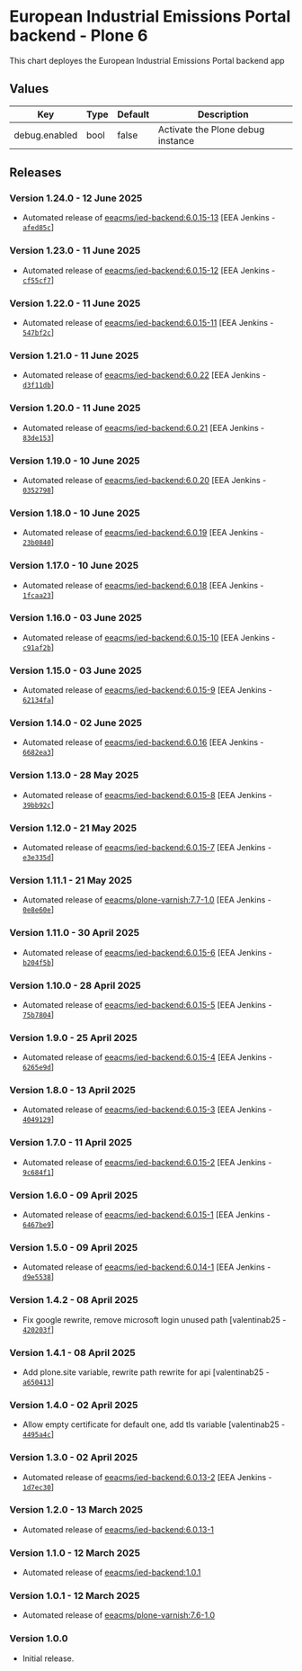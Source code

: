 # European Industrial Emissions Portal backend - Plone 6

This chart deployes the European Industrial Emissions Portal backend app

## Values

| Key           | Type | Default | Description                       |
| ------------- | ---- | ------- | --------------------------------- |
| debug.enabled | bool | false   | Activate the Plone debug instance |

## Releases

### Version 1.24.0 - 12 June 2025
- Automated release of [eeacms/ied-backend:6.0.15-13](https://github.com/eea/ied-backend/releases) [EEA Jenkins - [`afed85c`](https://github.com/eea/helm-charts/commit/afed85ccb5ca37aa3ff0004d1f129073877f010e)]

### Version 1.23.0 - 11 June 2025
- Automated release of [eeacms/ied-backend:6.0.15-12](https://github.com/eea/ied-backend/releases) [EEA Jenkins - [`cf55cf7`](https://github.com/eea/helm-charts/commit/cf55cf7aad111b027182fb196dfb77d4e6f2a735)]

### Version 1.22.0 - 11 June 2025
- Automated release of [eeacms/ied-backend:6.0.15-11](https://github.com/eea/ied-backend/releases) [EEA Jenkins - [`547bf2c`](https://github.com/eea/helm-charts/commit/547bf2c8241bbccd3716928cef422e33a44cfa34)]

### Version 1.21.0 - 11 June 2025
- Automated release of [eeacms/ied-backend:6.0.22](https://github.com/eea/ied-backend/releases) [EEA Jenkins - [`d3f11db`](https://github.com/eea/helm-charts/commit/d3f11dbf997a5f39723d9866042730041a379194)]

### Version 1.20.0 - 11 June 2025
- Automated release of [eeacms/ied-backend:6.0.21](https://github.com/eea/ied-backend/releases) [EEA Jenkins - [`83de153`](https://github.com/eea/helm-charts/commit/83de153f3a5788d5c78fb616a98e93baa584a945)]

### Version 1.19.0 - 10 June 2025
- Automated release of [eeacms/ied-backend:6.0.20](https://github.com/eea/ied-backend/releases) [EEA Jenkins - [`0352798`](https://github.com/eea/helm-charts/commit/0352798c23aed43b92a0115327419dfa4ab54d58)]

### Version 1.18.0 - 10 June 2025
- Automated release of [eeacms/ied-backend:6.0.19](https://github.com/eea/ied-backend/releases) [EEA Jenkins - [`23b0840`](https://github.com/eea/helm-charts/commit/23b08403df53c44e50a52ad891c645544e84fcf0)]

### Version 1.17.0 - 10 June 2025
- Automated release of [eeacms/ied-backend:6.0.18](https://github.com/eea/ied-backend/releases) [EEA Jenkins - [`1fcaa23`](https://github.com/eea/helm-charts/commit/1fcaa235e06f6e9cc96233528adc4fdfa609734a)]

### Version 1.16.0 - 03 June 2025
- Automated release of [eeacms/ied-backend:6.0.15-10](https://github.com/eea/ied-backend/releases) [EEA Jenkins - [`c91af2b`](https://github.com/eea/helm-charts/commit/c91af2ba3f040b9bf55f24d0563288ed4377e77b)]

### Version 1.15.0 - 03 June 2025
- Automated release of [eeacms/ied-backend:6.0.15-9](https://github.com/eea/ied-backend/releases) [EEA Jenkins - [`62134fa`](https://github.com/eea/helm-charts/commit/62134fa535d183603b18fda7cb4c20099c08a4ff)]

### Version 1.14.0 - 02 June 2025
- Automated release of [eeacms/ied-backend:6.0.16](https://github.com/eea/ied-backend/releases) [EEA Jenkins - [`6682ea3`](https://github.com/eea/helm-charts/commit/6682ea3c59ec8be7b139e02aa541f18803bd2ca5)]

### Version 1.13.0 - 28 May 2025
- Automated release of [eeacms/ied-backend:6.0.15-8](https://github.com/eea/ied-backend/releases) [EEA Jenkins - [`39bb92c`](https://github.com/eea/helm-charts/commit/39bb92cb37263b5dd8f8e9844100d4538518b999)]

### Version 1.12.0 - 21 May 2025
- Automated release of [eeacms/ied-backend:6.0.15-7](https://github.com/eea/ied-backend/releases) [EEA Jenkins - [`e3e335d`](https://github.com/eea/helm-charts/commit/e3e335d90057674d677fd16c6734ccb1c48fc160)]

### Version 1.11.1 - 21 May 2025
- Automated release of [eeacms/plone-varnish:7.7-1.0](https://github.com/eea/plone-varnish/releases) [EEA Jenkins - [`0e8e60e`](https://github.com/eea/helm-charts/commit/0e8e60e2354fb9d30cec0dec30007756ef3d1e19)]

### Version 1.11.0 - 30 April 2025
- Automated release of [eeacms/ied-backend:6.0.15-6](https://github.com/eea/ied-backend/releases) [EEA Jenkins - [`b204f5b`](https://github.com/eea/helm-charts/commit/b204f5b87e48e6d41ad73b455893abe0139f71d2)]

### Version 1.10.0 - 28 April 2025
- Automated release of [eeacms/ied-backend:6.0.15-5](https://github.com/eea/ied-backend/releases) [EEA Jenkins - [`75b7804`](https://github.com/eea/helm-charts/commit/75b78040a9e1b8048be55f97da70a525b90becc5)]

### Version 1.9.0 - 25 April 2025
- Automated release of [eeacms/ied-backend:6.0.15-4](https://github.com/eea/ied-backend/releases) [EEA Jenkins - [`6265e9d`](https://github.com/eea/helm-charts/commit/6265e9d16c0f5039c276ef4781b2c92e47714d64)]

### Version 1.8.0 - 13 April 2025
- Automated release of [eeacms/ied-backend:6.0.15-3](https://github.com/eea/ied-backend/releases) [EEA Jenkins - [`4049129`](https://github.com/eea/helm-charts/commit/4049129de5ea19a0c4b97ac561c841180840cb71)]

### Version 1.7.0 - 11 April 2025
- Automated release of [eeacms/ied-backend:6.0.15-2](https://github.com/eea/ied-backend/releases) [EEA Jenkins - [`9c684f1`](https://github.com/eea/helm-charts/commit/9c684f1bc9b5ab2960b6537fb1920f091842e515)]

### Version 1.6.0 - 09 April 2025
- Automated release of [eeacms/ied-backend:6.0.15-1](https://github.com/eea/ied-backend/releases) [EEA Jenkins - [`6467be9`](https://github.com/eea/helm-charts/commit/6467be9f1c010cec2b3e45ae9bf3e74e25ca2cc1)]

### Version 1.5.0 - 09 April 2025
- Automated release of [eeacms/ied-backend:6.0.14-1](https://github.com/eea/ied-backend/releases) [EEA Jenkins - [`d9e5538`](https://github.com/eea/helm-charts/commit/d9e5538562ec478d1f834e36da74864786175549)]

### Version 1.4.2 - 08 April 2025
- Fix google rewrite, remove microsoft login unused path [valentinab25 - [`420203f`](https://github.com/eea/helm-charts/commit/420203f066a45b39b9b09a4ce3c7088513fd1274)]

### Version 1.4.1 - 08 April 2025
- Add plone.site variable, rewrite path rewrite for api [valentinab25 - [`a650413`](https://github.com/eea/helm-charts/commit/a6504138608dc802014553d150e0d7d45eede6ff)]

### Version 1.4.0 - 02 April 2025
- Allow empty certificate for default one, add tls variable [valentinab25 - [`4495a4c`](https://github.com/eea/helm-charts/commit/4495a4c12ec5772f7dc45a1d1ed3b421f57e5441)]

### Version 1.3.0 - 02 April 2025
- Automated release of [eeacms/ied-backend:6.0.13-2](https://github.com/eea/ied-backend/releases) [EEA Jenkins - [`1d7ec30`](https://github.com/eea/helm-charts/commit/1d7ec30dbeefe9f358f2e99d8f7d73c983966cb8)]

### Version 1.2.0 - 13 March 2025
- Automated release of [eeacms/ied-backend:6.0.13-1](https://github.com/eea/ied-backend/releases)

### Version 1.1.0 - 12 March 2025
- Automated release of [eeacms/ied-backend:1.0.1](https://github.com/eea/ied-backend/releases)

### Version 1.0.1 - 12 March 2025
- Automated release of [eeacms/plone-varnish:7.6-1.0](https://github.com/eea/plone-varnish/releases)

### Version 1.0.0

- Initial release.
